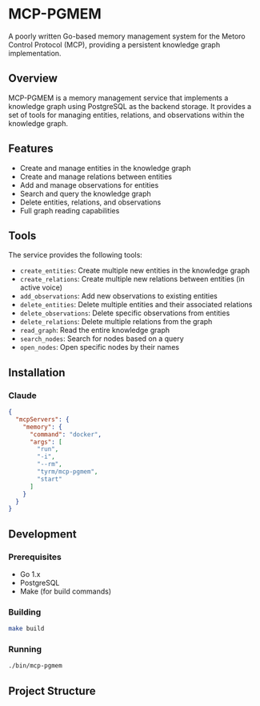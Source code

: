 # MCP-PGMEM

A poorly written Go-based memory management system for the Metoro Control Protocol (MCP), providing a persistent knowledge graph implementation.

## Overview

MCP-PGMEM is a memory management service that implements a knowledge graph using PostgreSQL as the backend storage. It provides a set of tools for managing entities, relations, and observations within the knowledge graph.

## Features

- Create and manage entities in the knowledge graph
- Create and manage relations between entities
- Add and manage observations for entities
- Search and query the knowledge graph
- Delete entities, relations, and observations
- Full graph reading capabilities

## Tools

The service provides the following tools:

- `create_entities`: Create multiple new entities in the knowledge graph
- `create_relations`: Create multiple new relations between entities (in active voice)
- `add_observations`: Add new observations to existing entities
- `delete_entities`: Delete multiple entities and their associated relations
- `delete_observations`: Delete specific observations from entities
- `delete_relations`: Delete multiple relations from the graph
- `read_graph`: Read the entire knowledge graph
- `search_nodes`: Search for nodes based on a query
- `open_nodes`: Open specific nodes by their names

## Installation

### Claude

```json
{
  "mcpServers": {
    "memory": {
      "command": "docker",
      "args": [
        "run",
        "-i",
        "--rm",
        "tyrm/mcp-pgmem",
        "start"
      ]
    }
  }
}
```

## Development

### Prerequisites

- Go 1.x
- PostgreSQL
- Make (for build commands)

### Building

```bash
make build
```

### Running

```bash
./bin/mcp-pgmem
```

## Project Structure

